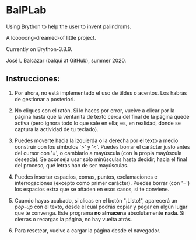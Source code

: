 # BalPLab

Using Brython to help the user to invent palindroms.

A looooong-dreamed-of little project.

Currently on Brython-3.8.9.

José L Balcázar (balqui at GitHub), summer 2020.

Instrucciones:
--------------

1. Por ahora, no está implementado el uso de tildes o acentos.
Los habrás de gestionar a posteriori.

2. No cliques con el ratón. Si lo haces por error, vuelve a
clicar por la página hasta que la ventanita de texto cerca del 
final de la página quede activa (pero ignora todo lo que sale 
en ella; es, en realidad, donde se captura la actividad de tu
teclado).

3. Puedes moverte hacia la izquierda o la derecha por el 
texto a medio construir con los símbolos '>' y '<'. Puedes
borrar el carácter justo antes del cursor con '=', o
cambiarlo a mayúscula (con la propia mayúscula deseada).
Se aconseja usar sólo minúsculas hasta decidir, hacia
el final del proceso, qué letras han de ser mayúsculas.

4. Puedes insertar espacios, comas, puntos, exclamaciones
e interrogaciones (excepto como primer carácter). Puedes 
borrar (con '=') los espacios extra que se añaden en esos 
casos, si te conviene.

5. Cuando hayas acabado, si clicas en el botón "¡Listo!", 
aparecerá un _pop-up_ con el texto, desde el cual podrás 
copiar y pegar en algún lugar que te convenga. Este 
programa **no almacena** absolutamente **nada**. Si cierras 
o recargas la página, no hay vuelta atrás.

6. Para resetear, vuelve a cargar la página desde el navegador.

<!-- 7. El botón "Atrás" no está aún implementado en esta versión. -->



